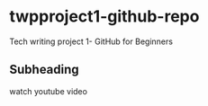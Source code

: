 # twpproject1-github-repo
Tech writing project 1- GitHub for Beginners

## Subheading

watch youtube video

